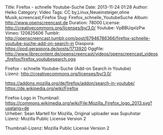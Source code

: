 Title: Firefox - schnelle Youtube-Suche
Date: 2013-11-24 01:28
Author: Heiko
Category: Video
Tags: CC by,Linux,Neueinsteiger,ohne Musik,screencast,Firefox
Slug: Firefox_schnelle_YoutubeSuche
Album: http://www.openscreencast.de
Duration: 78000
License: http://creativecommons.org/licenses/by/3.0/
Youtube: VpBBUqxlzPw
Vimeo: 120825606
Tumblr: http://openscreencast.tumblr.com/post/67946786366/firefox-schnelle-youtube-suche-add-on-search-in
Diaspora: https://pod.geraspora.de/posts/1713920
Oggfile: http://www.librecontent.de/openscreencast/videos/openscreencast_videos_firefox/firefox_youtubesearch.ogg

Firefox - schnelle Youtube-Suche (Add-on Search in Youtube)  
Lizenz: <http://creativecommons.org/licenses/by/3.0/>  
  
<https://addons.mozilla.org/de/firefox/addon/search-in-youtube/>  
<https://de.wikipedia.org/wiki/Firefox>  
  
Firefox-Logo in Thumbnail:  
<https://commons.wikimedia.org/wiki/File:Mozilla_Firefox_logo_2013.svg?uselang=de>  
Urheber: Sean Martell for Mozilla, Original uploader was Supuhstar  
Lizenz: Mozilla Public License Version 2  
  
Thumbnail-Lizenz: Mozilla Public License Version 2

